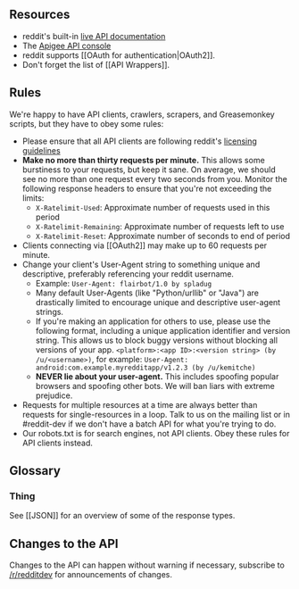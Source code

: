 ## Resources
* reddit's built-in [live API documentation](http://www.reddit.com/dev/api)
* The [Apigee API console](https://apigee.com/console/reddit)
* reddit supports [[OAuth for authentication|OAuth2]].
* Don't forget the list of [[API Wrappers]].

<h2 id="rules">Rules</h2>
We're happy to have API clients, crawlers, scrapers, and Greasemonkey scripts,
but they have to obey some rules:

* Please ensure that all API clients are following reddit's [licensing guidelines](http://www.reddit.com/wiki/licensing)
* **Make no more than thirty requests per minute.** This allows some burstiness
  to your requests, but keep it sane. On average, we should see no more than
  one request every two seconds from you. Monitor the following response headers
  to ensure that you're not exceeding the limits:
    * `X-Ratelimit-Used`: Approximate number of requests used in this period
    * `X-Ratelimit-Remaining`: Approximate number of requests left to use
    * `X-Ratelimit-Reset`: Approximate number of seconds to end of period
* Clients connecting via [[OAuth2]] may make up to 60 requests per minute.
* Change your client's User-Agent string to something unique and descriptive,
  preferably referencing your reddit username.
    * Example: `User-Agent: flairbot/1.0 by spladug`
    * Many default User-Agents (like "Python/urllib" or "Java") are drastically
      limited to encourage unique and descriptive user-agent strings.
    * If you're making an application for others to use, please use the following format,
      including a unique application identifier and version string. This allows us to block buggy versions
      without blocking all versions of your app. `<platform>:<app ID>:<version string> (by /u/<username>)`,
      for example: `User-Agent: android:com.example.myredditapp/v1.2.3 (by /u/kemitche)`
    * **NEVER lie about your user-agent.** This includes spoofing popular
      browsers and spoofing other bots. We will ban liars with extreme
      prejudice.
* Requests for multiple resources at a time are always better than requests for
  single-resources in a loop. Talk to us on the mailing list or in #reddit-dev
  if we don't have a batch API for what you're trying to do.
* Our robots.txt is for search engines, not API clients. Obey these rules for
  API clients instead.

## Glossary ##

### Thing ###

See [[JSON]] for an overview of some of the response types.

## Changes to the API ##

Changes to the API can happen without warning if necessary, subscribe to [/r/redditdev](http://www.reddit.com/r/redditdev) for announcements of changes.
